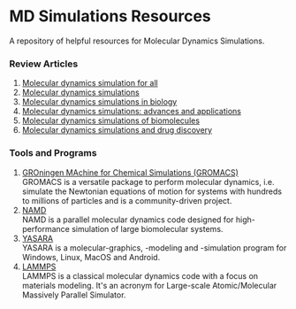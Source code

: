 # MD Simulations Resources
A repository of helpful resources for Molecular Dynamics Simulations. 

### Review Articles
1. [Molecular dynamics simulation for all](https://www.cell.com/neuron/fulltext/S0896-6273(18)30684-6)
2. [Molecular dynamics simulations](https://www.sciencedirect.com/science/article/abs/pii/S0959440X02003081)
3. [Molecular dynamics simulations in biology](https://www.nature.com/articles/347631a0)
4. [Molecular dynamics simulations: advances and applications](https://www.tandfonline.com/doi/full/10.2147/AABC.S70333)
5. [Molecular dynamics simulations of biomolecules](https://www.nature.com/articles/nsb0902-646)
6. [Molecular dynamics simulations and drug discovery](https://link.springer.com/article/10.1186/1741-7007-9-71)


### Tools and Programs 
1. [GROningen MAchine for Chemical Simulations (GROMACS)](https://www.gromacs.org/)\
   GROMACS is a versatile package to perform molecular dynamics, i.e. simulate the Newtonian equations of motion for systems with hundreds to millions of particles and is a community-driven project.
2. [NAMD](https://www.ks.uiuc.edu/Research/namd/)\
   NAMD is a parallel molecular dynamics code designed for high-performance simulation of large biomolecular systems.
3. [YASARA](https://www.yasara.org/index.html)\
   YASARA is a molecular-graphics, -modeling and -simulation program for Windows, Linux, MacOS and Android.
4. [LAMMPS](https://www.lammps.org/#gsc.tab=0)\
   LAMMPS is a classical molecular dynamics code with a focus on materials modeling. It's an acronym for Large-scale Atomic/Molecular Massively Parallel Simulator. 
